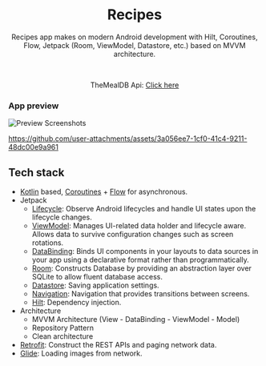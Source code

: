<h1 align="center">Recipes</h1>

<p align="center">
Recipes app makes on modern Android development with Hilt, Coroutines, Flow, Jetpack (Room, ViewModel, Datastore, etc.) based on MVVM architecture.
</p>

<br/>
<p align="center">TheMealDB Api: <a href="https://www.themealdb.com/api.php">Click here</a>
</p>

### App preview

![Preview Screenshots](https://github.com/user-attachments/assets/1f005075-cb1a-44a7-bc5e-a272a4cecb62)

https://github.com/user-attachments/assets/3a056ee7-1cf0-41c4-9211-48dc00e9a961

## Tech stack

- [Kotlin](https://kotlinlang.org/)
  based, [Coroutines](https://github.com/Kotlin/kotlinx.coroutines) + [Flow](https://kotlin.github.io/kotlinx.coroutines/kotlinx-coroutines-core/kotlinx.coroutines.flow/)
  for asynchronous.
- Jetpack
    - [Lifecycle](https://developer.android.com/guide/components/activities/activity-lifecycle):
      Observe Android lifecycles and handle UI states upon the lifecycle changes.
    - [ViewModel](https://developer.android.com/topic/libraries/architecture/viewmodel): Manages
      UI-related data holder and lifecycle aware. Allows data to survive configuration changes such
      as screen rotations.
    - [DataBinding](https://developer.android.com/topic/libraries/data-binding): Binds UI components
      in your layouts to data sources in your app using a declarative format rather than
      programmatically.
    - [Room](https://developer.android.com/training/data-storage/room): Constructs Database by
      providing an abstraction layer over SQLite to allow fluent database access.
    - [Datastore](https://developer.android.com/topic/libraries/architecture/datastore): Saving
      application settings.
    - [Navigation](https://developer.android.com/guide/navigation): Navigation that provides
      transitions between screens.
    - [Hilt](https://dagger.dev/hilt/): Dependency injection.
- Architecture
    - MVVM Architecture (View - DataBinding - ViewModel - Model)
    - Repository Pattern
    - Clean architecture
- [Retrofit](https://github.com/square/retrofit): Construct the REST APIs and paging network data.
- [Glide](https://github.com/bumptech/glide): Loading images from network.
